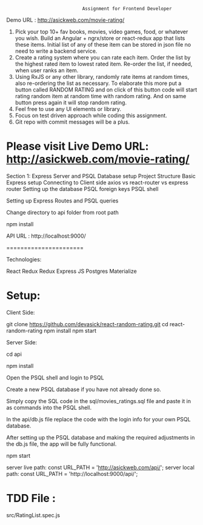                                 Assignment for Frontend Developer

Demo URL :  http://asickweb.com/movie-rating/

1. Pick your top 10+ fav books, movies, video games, food, or whatever you
wish. Build an Angular + ngrx/store or react-redux app that lists these
items. Initial list of any of these item can be stored in json file no
need to write a backend service.
2. Create a rating system where you can rate each item. Order the list by
the highest rated item to lowest rated item. Re-order the list, if needed,
when user ranks an item.
3. Using RxJS or any other library, randomly rate items at random times,
also re-ordering the list as necessary. To elaborate this more put a
button called RANDOM RATING and on click of this button code will start
rating random item at random time with random rating. And on same button
press again it will stop random rating.
4. Feel free to use any UI elements or library.
5. Focus on test driven approach while coding this assignment.
6. Git repo with commit messages will be a plus.

Please visit Live Demo URL: http://asickweb.com/movie-rating/
===================================

Section 1: Express Server and PSQL Database setup
Project Structure
Basic Express setup
Connecting to Client side
axios vs react-router vs express router
Setting up the database
PSQL foreign keys
PSQL shell

Setting up Express Routes and PSQL queries

Change directory to api folder from root path

npm install

API URL : http://localhost:9000/



======================

Technologies: 

React 
Redux
Redux
Express JS
Postgres
Materialize



Setup:
=======

Client Side:

git clone https://github.com/devasick/react-random-rating.git
cd react-random-rating
npm install 
npm start

Server Side:

cd api 

npm install 

Open the PSQL shell and login to PSQL

Create a new PSQL database if you have not already done so.

Simply copy the SQL code in the sql/movies_ratings.sql file and paste it in as commands into the PSQL shell.

In the api/db.js file replace the code with the login info for your own PSQL database.

After setting up the PSQL database and making the required adjustments in the db.js file, the app will be fully functional.

npm start



server live path: const URL_PATH = 'http://asickweb.com/api/'; 
server local path: const URL_PATH = 'http://localhost:9000/api/'; 

TDD File :
========

src/RatingList.spec.js





